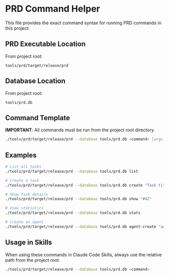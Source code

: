 # PRD Command Helper

This file provides the exact command syntax for running PRD commands in this project.

## PRD Executable Location

From project root:
```
tools/prd/target/release/prd
```

## Database Location

From project root:
```
tools/prd.db
```

## Command Template

**IMPORTANT**: All commands must be run from the project root directory.

```bash
./tools/prd/target/release/prd --database tools/prd.db <command> [args]
```

## Examples

```bash
# List all tasks
./tools/prd/target/release/prd --database tools/prd.db list

# Create a task
./tools/prd/target/release/prd --database tools/prd.db create "Task title" --priority high

# Show task details
./tools/prd/target/release/prd --database tools/prd.db show "#42"

# View statistics
./tools/prd/target/release/prd --database tools/prd.db stats

# Create an agent
./tools/prd/target/release/prd --database tools/prd.db agent-create "agent-name"
```

## Usage in Skills

When using these commands in Claude Code Skills, always use the relative path from the project root:

```bash
./tools/prd/target/release/prd --database tools/prd.db <command>
```
